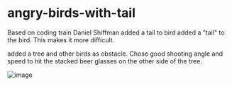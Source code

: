 # angry-birds-with-tail
Based on coding train Daniel Shiffman added a tail to bird 
added a "tail" to the bird. This makes it more difficult.

added a tree and other birds as obstacle. Chose good shooting angle and speed to hit the stacked beer glasses on the other side of the tree.

![image](https://github.com/ReinhardLenz/angry-birds-with-tail/assets/71219487/0a92b505-ec53-4b8c-9e2c-7e6240b830aa)
